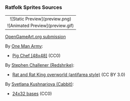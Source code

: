 ### Ratfolk Sprites Sources

<table style="border: 0px;">
  <tr style="border: 0px;">
    <td style="border: 0px; vertical-align: top; text-align: center;">
      ![Static Preview](preview.png)
    </td>
    </tr>
    <tr style="border: 0px;">
    <td style="border: 0px; vertical-align: top; text-align: center;">
      ![Animated Preview](preview.gif)
    </td>
  </tr>
</table>


[OpenGameArt.org submission](https://opengameart.org/node/82451)

By [One Man Army](https://opengameart.org/user/40926):
- [Pig Chef [48x48]](https://opengameart.org/node/69527) (CC0)

By [Stephen Challener (Redshrike)](https://opengameart.org/users/Redshrike):
- [Rat and Rat King overworld (antifarea style)](https://opengameart.org/node/4031) (CC BY 3.0)

By [Svetlana Kushnariova (Cabbit)](https://opengameart.org/users/Cabbit):
- [24x32 bases](https://opengameart.org/node/24944) (CC0)

